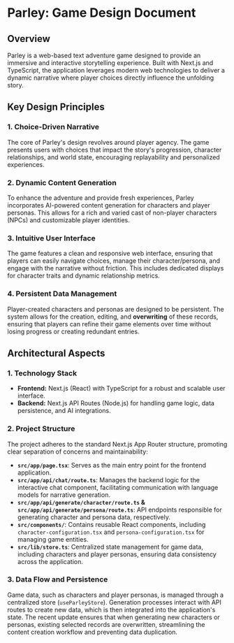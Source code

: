 # Parley: Game Design Document

## Overview
Parley is a web-based text adventure game designed to provide an immersive and interactive storytelling experience. Built with Next.js and TypeScript, the application leverages modern web technologies to deliver a dynamic narrative where player choices directly influence the unfolding story.

## Key Design Principles

### 1. Choice-Driven Narrative
The core of Parley's design revolves around player agency. The game presents users with choices that impact the story's progression, character relationships, and world state, encouraging replayability and personalized experiences.

### 2. Dynamic Content Generation
To enhance the adventure and provide fresh experiences, Parley incorporates AI-powered content generation for characters and player personas. This allows for a rich and varied cast of non-player characters (NPCs) and customizable player identities.

### 3. Intuitive User Interface
The game features a clean and responsive web interface, ensuring that players can easily navigate choices, manage their character/persona, and engage with the narrative without friction. This includes dedicated displays for character traits and dynamic relationship metrics.

### 4. Persistent Data Management
Player-created characters and personas are designed to be persistent. The system allows for the creation, editing, and **overwriting** of these records, ensuring that players can refine their game elements over time without losing progress or creating redundant entries.

## Architectural Aspects

### 1. Technology Stack
- **Frontend:** Next.js (React) with TypeScript for a robust and scalable user interface.
- **Backend:** Next.js API Routes (Node.js) for handling game logic, data persistence, and AI integrations.

### 2. Project Structure
The project adheres to the standard Next.js App Router structure, promoting clear separation of concerns and maintainability:
- **`src/app/page.tsx`**: Serves as the main entry point for the frontend application.
- **`src/app/api/chat/route.ts`**: Manages the backend logic for the interactive chat component, facilitating communication with language models for narrative generation.
- **`src/app/api/generate/character/route.ts` & `src/app/api/generate/persona/route.ts`**: API endpoints responsible for generating character and persona data, respectively.
- **`src/components/`**: Contains reusable React components, including `character-configuration.tsx` and `persona-configuration.tsx` for managing game entities.
- **`src/lib/store.ts`**: Centralized state management for game data, including characters and player personas, ensuring data consistency across the application.

### 3. Data Flow and Persistence
Game data, such as characters and player personas, is managed through a centralized store (`useParleyStore`). Generation processes interact with API routes to create new data, which is then integrated into the application's state. The recent update ensures that when generating new characters or personas, existing selected records are overwritten, streamlining the content creation workflow and preventing data duplication.